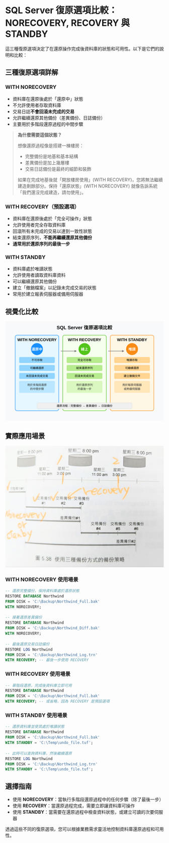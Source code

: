 # SQL Server 復原選項比較：NORECOVERY, RECOVERY 與 STANDBY

這三種復原選項決定了在還原操作完成後資料庫的狀態和可用性。以下是它們的說明和比較：

## 三種復原選項詳解

### WITH NORECOVERY
- 資料庫在還原後處於「還原中」狀態
- 不允許使用者存取資料庫
- 交易日誌**不會回滾未完成的交易**
- 允許繼續還原其他備份（差異備份、日誌備份）
- 主要用於多階段還原過程的中間步驟


>**為什麼需要這個狀態？**
>
>想像還原過程像是搭建一棟樓房：
>
>- 完整備份是地基和基本結構
>- 差異備份是加上幾層樓
>- 交易日誌備份是最終的細節和裝飾
>
>如果在完成地基後就「開放樓房使用」(WITH RECOVERY)，您將無法繼續建造剩餘部分。保持「還原狀態」(WITH NORECOVERY) 就像告訴系統「我們還沒完成建造，請勿使用」。


### WITH RECOVERY（預設選項）
- 資料庫在還原後處於「完全可操作」狀態
- 允許使用者完全存取資料庫
- 回滾所有未完成的交易以達到一致性狀態
- 結束還原序列，**不能再繼續還原其他備份**
- **通常用於還原序列的最後一步**

### WITH STANDBY
- 資料庫處於唯讀狀態
- 允許使用者讀取資料庫資料
- 可以繼續還原其他備份
- 建立「撤銷檔案」以記錄未完成交易的狀態
- 常用於建立報表伺服器或備用伺服器

## 視覺化比較
![img](recovery-options-comparison.svg)

## 實際應用場景

![img](recovery.jpg)

### WITH NORECOVERY 使用場景
```sql
-- 還原完整備份，保持資料庫處於還原狀態
RESTORE DATABASE Northwind 
FROM DISK = 'C:\Backup\Northwind_Full.bak' 
WITH NORECOVERY;

-- 接著還原差異備份
RESTORE DATABASE Northwind 
FROM DISK = 'C:\Backup\Northwind_Diff.bak' 
WITH NORECOVERY;

-- 最後還原交易日誌備份
RESTORE LOG Northwind 
FROM DISK = 'C:\Backup\Northwind_Log.trn' 
WITH RECOVERY; -- 最後一步使用 RECOVERY
```

### WITH RECOVERY 使用場景
```sql
-- 單階段還原，完成後資料庫立即可用
RESTORE DATABASE Northwind 
FROM DISK = 'C:\Backup\Northwind_Full.bak' 
WITH RECOVERY; -- 或省略，因為 RECOVERY 是預設選項
```

### WITH STANDBY 使用場景
```sql
-- 還原資料庫並使其處於唯讀狀態
RESTORE DATABASE Northwind 
FROM DISK = 'C:\Backup\Northwind_Full.bak' 
WITH STANDBY = 'C:\Temp\undo_file.tuf';

-- 此時可以查詢資料庫，然後繼續還原
RESTORE LOG Northwind 
FROM DISK = 'C:\Backup\Northwind_Log.trn' 
WITH STANDBY = 'C:\Temp\undo_file.tuf';
```

## 選擇指南

- 使用 **NORECOVERY**：當執行多階段還原過程中的任何步驟（除了最後一步）
- 使用 **RECOVERY**：當還原過程完成，需要立即讓資料庫可操作
- 使用 **STANDBY**：當需要在還原過程中檢查資料狀態，或建立可讀的次要伺服器

透過這些不同的復原選項，您可以根據業務需求靈活地控制資料庫還原過程和可用性。